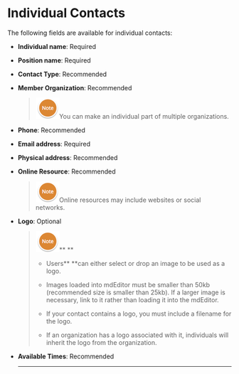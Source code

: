 # Individual Contacts

The following fields are available for individual contacts:

* **Individual name**: Required
* **Position name**: Required
* **Contact Type**: Recommended
* **Member Organization**: Recommended
  > ![](/assets/NoteSmall.png)You can make an individual part of multiple organizations.
* **Phone**: Recommended
* **Email address**: Required
* **Physical address**: Recommended
* **Online Resource**: Recommended
  > ![](/assets/NoteSmall.png)Online resources may include websites or social networks.
* **Logo**: Optional

  > ![](/assets/NoteSmall.png)** **
  >
  > * Users** **can either select or drop an image to be used as a logo.
  >
  > * Images loaded into mdEditor must be smaller than 50kb \(recommended size is smaller than 25kb\). If a larger image is necessary, link to it rather than loading it into the mdEditor.
  >
  > * If your contact contains a logo, you must include a filename for the logo.
  >
  > * If an organization has a logo associated with it, individuals will inherit the logo from the organization.

* **Available Times**: Recommended

  ---



